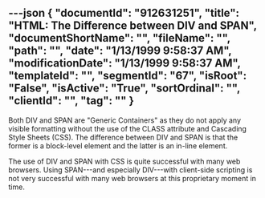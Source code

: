 ---json
{
  "documentId": "912631251",
  "title": "HTML: The Difference between DIV and SPAN",
  "documentShortName": "",
  "fileName": "",
  "path": "",
  "date": "1/13/1999 9:58:37 AM",
  "modificationDate": "1/13/1999 9:58:37 AM",
  "templateId": "",
  "segmentId": "67",
  "isRoot": "False",
  "isActive": "True",
  "sortOrdinal": "",
  "clientId": "",
  "tag": ""
}
---

Both DIV and SPAN are &quot;Generic Containers&quot; as they do not apply any visible formatting without the use of the CLASS attribute and Cascading Style Sheets (CSS). The difference between DIV and SPAN is that the former is a block-level element and the latter is an in-line element.

The use of DIV and SPAN with CSS is quite successful with many web browsers. Using SPAN---and especially DIV---with client-side scripting is not very successful with many web browsers at this proprietary moment in time.
